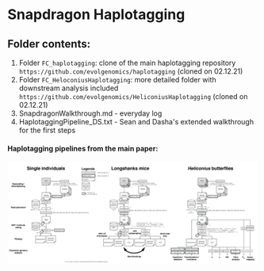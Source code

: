# Snapdragon Haplotagging
## Folder contents:
  1. Folder `FC_haplotagging`: clone of the main haplotagging repository
  `https://github.com/evolgenomics/haplotagging` (cloned on 02.12.21)
  2. Folder `FC_HeloconiusHaplotagging`: more detailed folder with downstream analysis included
  `https://github.com/evolgenomics/HeliconiusHaplotagging` (cloned on 02.12.21)
  3. SnapdragonWalkthrough.md - everyday log
  4. HaplotaggingPipeline_DS.txt - Sean and Dasha's extended walkthrough for the first steps


#### Haplotagging pipelines from the main paper:
![Pipeline](SuppFigure_Pipelines.png?raw=true "Analytical pipelines")
